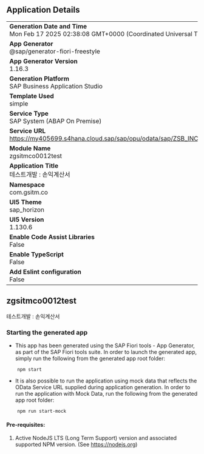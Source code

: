 ## Application Details
|               |
| ------------- |
|**Generation Date and Time**<br>Mon Feb 17 2025 02:38:08 GMT+0000 (Coordinated Universal Time)|
|**App Generator**<br>@sap/generator-fiori-freestyle|
|**App Generator Version**<br>1.16.3|
|**Generation Platform**<br>SAP Business Application Studio|
|**Template Used**<br>simple|
|**Service Type**<br>SAP System (ABAP On Premise)|
|**Service URL**<br>https://my405699.s4hana.cloud.sap/sap/opu/odata/sap/ZSB_INCOMESTATEMENT_UI_O2|
|**Module Name**<br>zgsitmco0012test|
|**Application Title**<br>테스트개발 : 손익계산서|
|**Namespace**<br>com.gsitm.co|
|**UI5 Theme**<br>sap_horizon|
|**UI5 Version**<br>1.130.6|
|**Enable Code Assist Libraries**<br>False|
|**Enable TypeScript**<br>False|
|**Add Eslint configuration**<br>False|

## zgsitmco0012test

테스트개발 : 손익계산서

### Starting the generated app

-   This app has been generated using the SAP Fiori tools - App Generator, as part of the SAP Fiori tools suite.  In order to launch the generated app, simply run the following from the generated app root folder:

```
    npm start
```

- It is also possible to run the application using mock data that reflects the OData Service URL supplied during application generation.  In order to run the application with Mock Data, run the following from the generated app root folder:

```
    npm run start-mock
```

#### Pre-requisites:

1. Active NodeJS LTS (Long Term Support) version and associated supported NPM version.  (See https://nodejs.org)


